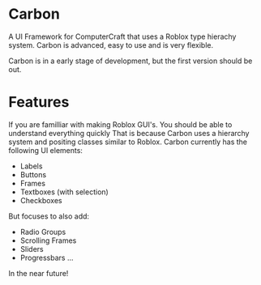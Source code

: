 # Carbon
A UI Framework for ComputerCraft that uses a Roblox type hierachy system.
Carbon is advanced, easy to use and is very flexible.

Carbon is in a early stage of development, but the first version should be out.

# Features
If you are familliar with making Roblox GUI's.
You should be able to understand everything quickly
That is because Carbon uses a hierarchy system and positing classes similar to Roblox.
Carbon currently has the following UI elements:

 - Labels
 - Buttons
 - Frames
 - Textboxes (with selection)
 - Checkboxes

But focuses to also add:
 
 - Radio Groups
 - Scrolling Frames
 - Sliders
 - Progressbars
 ...
 
In the near future!
